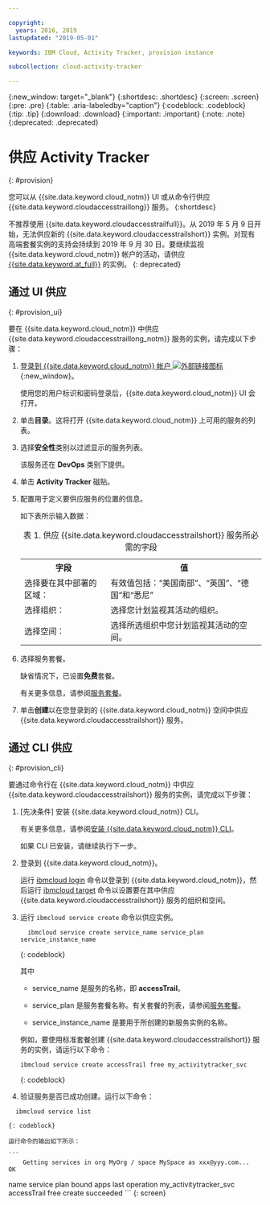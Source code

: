 ```yaml
---

copyright:
  years: 2016, 2019
lastupdated: "2019-05-01"

keywords: IBM Cloud, Activity Tracker, provision instance

subcollection: cloud-activity-tracker

---
```


{:new_window: target="_blank"}
{:shortdesc: .shortdesc}
{:screen: .screen}
{:pre: .pre}
{:table: .aria-labeledby="caption"}
{:codeblock: .codeblock}
{:tip: .tip}
{:download: .download}
{:important: .important}
{:note: .note}
{:deprecated: .deprecated}


# 供应 Activity Tracker
{: #provision}

您可以从 {{site.data.keyword.cloud_notm}} UI 或从命令行供应 {{site.data.keyword.cloudaccesstraillong}} 服务。
{:shortdesc}

不推荐使用 {{site.data.keyword.cloudaccesstrailfull}}。从 2019 年 5 月 9 日开始，无法供应新的 {{site.data.keyword.cloudaccesstrailshort}} 实例。对现有高端套餐实例的支持会持续到 2019 年 9 月 30 日。要继续监视 {{site.data.keyword.cloud_notm}} 帐户的活动，请供应 [{{site.data.keyword.at_full}}](/docs/services/Activity-Tracker-with-LogDNA?topic=logdnaat-getting-started#getting-started) 的实例。
{: deprecated}

## 通过 UI 供应
{: #provision_ui}

要在 {{site.data.keyword.cloud_notm}} 中供应 {{site.data.keyword.cloudaccesstraillong_notm}} 服务的实例，请完成以下步骤：

1. [登录到 {{site.data.keyword.cloud_notm}} 帐户 ![外部链接图标](../../icons/launch-glyph.svg "外部链接图标")](https://cloud.ibm.com/login){:new_window}。
    
	使用您的用户标识和密码登录后，{{site.data.keyword.cloud_notm}} UI 会打开。

2. 单击**目录**。这将打开 {{site.data.keyword.cloud_notm}} 上可用的服务的列表。

3. 选择**安全性**类别以过滤显示的服务列表。

    该服务还在 **DevOps** 类别下提供。

4. 单击 **Activity Tracker** 磁贴。

5. 配置用于定义要供应服务的位置的信息。 

    如下表所示输入数据： 

    <table>
	  <caption>表 1. 供应 {{site.data.keyword.cloudaccesstrailshort}} 服务所必需的字段</caption>
	  <tr>
	    <th>字段</th>
		<th>值</th>
	  </tr>
	  <tr>
	    <td>选择要在其中部署的区域：</td>
		<td>有效值包括：“美国南部”、“英国”、“德国”和“悉尼”</td>
	  </tr>
	  <tr>
	    <td>选择组织：</td>
		<td>选择您计划监视其活动的组织。</td>
	  </tr>
	  <tr>
	    <td>选择空间：</td>
		<td>选择所选组织中您计划监视其活动的空间。</td>
	  </tr>
	</table>

6. 选择服务套餐。 

    缺省情况下，已设置**免费**套餐。

    有关更多信息，请参阅[服务套餐](/docs/services/cloud-activity-tracker/how-to?topic=cloud-activity-tracker-change_plan#change_plan)。
	
7. 单击**创建**以在您登录到的 {{site.data.keyword.cloud_notm}} 空间中供应 {{site.data.keyword.cloudaccesstrailshort}} 服务。
  
 

## 通过 CLI 供应
{: #provision_cli}

要通过命令行在 {{site.data.keyword.cloud_notm}} 中供应 {{site.data.keyword.cloudaccesstrailshort}} 服务的实例，请完成以下步骤：

1. [先决条件] 安装 {{site.data.keyword.cloud_notm}} CLI。

   有关更多信息，请参阅[安装 {{site.data.keyword.cloud_notm}} CLI](/docs/cli?topic=cloud-cli-ibmcloud-cli#ibmcloud-cli)。
   
   如果 CLI 已安装，请继续执行下一步。
    
2. 登录到 {{site.data.keyword.cloud_notm}}。 

    运行 [ibmcloud login](/docs/cli/reference/ibmcloud?topic=cloud-cli-ibmcloud_cli#ibmcloud_login) 命令以登录到 {{site.data.keyword.cloud_notm}}，然后运行 [ibmcloud target](/docs/cli/reference/ibmcloud?topic=cloud-cli-ibmcloud_cli#ibmcloud_target) 命令以设置要在其中供应 {{site.data.keyword.cloudaccesstrailshort}} 服务的组织和空间。
	
3. 运行 `ibmcloud service create` 命令以供应实例。

    ```
	  ibmcloud service create service_name service_plan service_instance_name
    ```
	  {: codeblock}
	
	  其中
	
	  * service_name 是服务的名称，即 **accessTrail**。

	  * service_plan 是服务套餐名称。有关套餐的列表，请参阅[服务套餐](/docs/services/cloud-activity-tracker/how-to?topic=cloud-activity-tracker-change_plan#change_plan)。

	  * service_instance_name 是要用于所创建的新服务实例的名称。

	  例如，要使用标准套餐创建 {{site.data.keyword.cloudaccesstrailshort}} 服务的实例，请运行以下命令：	
	
	  ```
	  ibmcloud service create accessTrail free my_activitytracker_svc
   ```
	  {: codeblock}
	
4. 验证服务是否已成功创建。运行以下命令：

  ```	
	ibmcloud service list
 ```
	{: codeblock}
	
	运行命令的输出如下所示：
	
	```
        Getting services in org MyOrg / space MySpace as xxx@yyy.com...
    OK
name                           service                  plan                   bound apps              last operation
    my_activitytracker_svc         accessTrail             free                                            create succeeded
	```
	{: screen}

	





